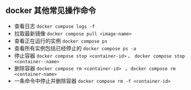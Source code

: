 ## docker 其他常见操作命令


- 查看日志 `docker compose logs -f`
- 拉取最新镜像 `docker compose pull <image-name>`
- 查看正在运行的实例 `docker compose ps`
- 查看所有实例包括已经停止的 `docker compose ps -a`
- 停止容器 `docker compose stop <container-id>` 、 `docker compose stop <container--name>`
- 删除容器 `docker compose rm <container-id> ` 、`docker compose rm <container-name>`
- 一条命令中停止并删除容器 `docker compose rm -f <container-id>`

